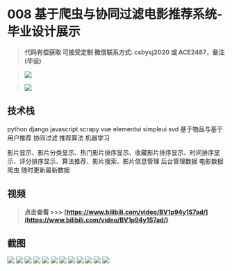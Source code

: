 # 008 基于爬虫与协同过滤电影推荐系统-毕业设计展示

> **代码有偿获取 可接受定制 微信联系方式: csbysj2020 或 ACE2487，备注(毕设)**

> ![](./qrcode2.jpg)

> ![](./qrcode.jpg)

## 技术栈
python django javascript scrapy vue elementui simpleui svd 基于物品与基于用户推荐 协同过滤 推荐算法 机器学习

影片显示、影片分类显示、热门影片排序显示、收藏影片排序显示、时间排序显示、评分排序显示、算法推荐、影片搜索、影片信息管理 后台管理数据 电影数据爬虫 随时更新最新数据

## 视频

> **点击查看 \>\>\> [https://www.bilibili.com/video/BV1p94y1S7ad/](https://www.bilibili.com/video/BV1p94y1S7ad/)**

## 截图

![](./01.png)
![](./02.png)
![](./03.png)
![](./04.png)
![](./05.png)
![](./06.png)
![](./07.png)
![](./08.png)
![](./09.png)
![](./10.png)
![](./11.png)
![](./12.png)